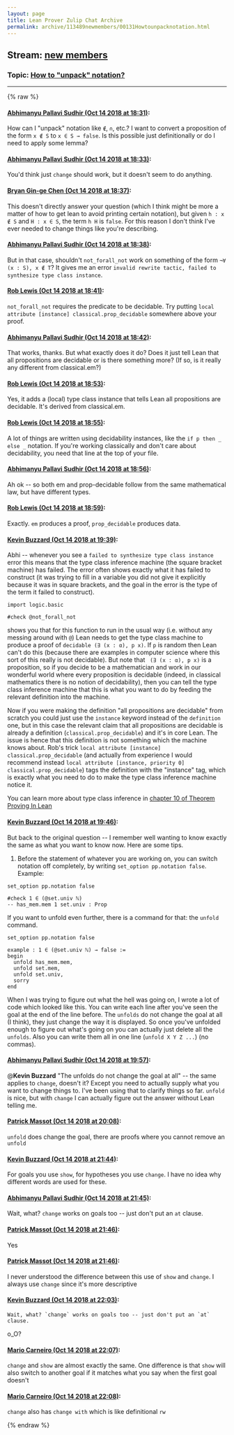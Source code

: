 ```yaml
---
layout: page
title: Lean Prover Zulip Chat Archive 
permalink: archive/113489newmembers/00131Howtounpacknotation.html
---
```


## Stream: [new members](index.html)
### Topic: [How to "unpack" notation?](00131Howtounpacknotation.html)

---


{% raw %}
#### [ Abhimanyu Pallavi Sudhir (Oct 14 2018 at 18:31)](https://leanprover.zulipchat.com/#narrow/stream/113489-new%20members/topic/How%20to%20%22unpack%22%20notation%3F/near/135784139):
How can I "unpack" notation like `∉`, `∩`, etc.? I want to convert a proposition of the form `x ∉ S` to `x ∈ S → false`. Is this possible just definitionally or do I need to apply some lemma?

#### [ Abhimanyu Pallavi Sudhir (Oct 14 2018 at 18:33)](https://leanprover.zulipchat.com/#narrow/stream/113489-new%20members/topic/How%20to%20%22unpack%22%20notation%3F/near/135784203):
You'd think just `change` should work, but it doesn't seem to do anything.

#### [ Bryan Gin-ge Chen (Oct 14 2018 at 18:37)](https://leanprover.zulipchat.com/#narrow/stream/113489-new%20members/topic/How%20to%20%22unpack%22%20notation%3F/near/135784328):
This doesn't directly answer your question (which I think might be more a matter of how to get lean to avoid printing certain notation), but given `h : x ∉ S` and `H : x ∈ S`, the term `h H` is `false`. For this reason I don't think I've ever needed to change things like you're describing.

#### [ Abhimanyu Pallavi Sudhir (Oct 14 2018 at 18:38)](https://leanprover.zulipchat.com/#narrow/stream/113489-new%20members/topic/How%20to%20%22unpack%22%20notation%3F/near/135784372):
But in that case, shouldn't `not_forall_not` work on something of the form `¬∀ (x : S), x ∉ T`? It gives me an error `invalid rewrite tactic, failed to synthesize type class instance`.

#### [ Rob Lewis (Oct 14 2018 at 18:41)](https://leanprover.zulipchat.com/#narrow/stream/113489-new%20members/topic/How%20to%20%22unpack%22%20notation%3F/near/135784458):
`not_forall_not` requires the predicate to be decidable. Try putting `local attribute [instance] classical.prop_decidable` somewhere above your proof.

#### [ Abhimanyu Pallavi Sudhir (Oct 14 2018 at 18:42)](https://leanprover.zulipchat.com/#narrow/stream/113489-new%20members/topic/How%20to%20%22unpack%22%20notation%3F/near/135784508):
That works, thanks. But what exactly does it do? Does it just tell Lean that all propositions are decidable or is there something more? (If so, is it really any different from classical.em?)

#### [ Rob Lewis (Oct 14 2018 at 18:53)](https://leanprover.zulipchat.com/#narrow/stream/113489-new%20members/topic/How%20to%20%22unpack%22%20notation%3F/near/135784952):
Yes, it adds a (local) type class instance that tells Lean all propositions are decidable. It's derived from classical.em.

#### [ Rob Lewis (Oct 14 2018 at 18:55)](https://leanprover.zulipchat.com/#narrow/stream/113489-new%20members/topic/How%20to%20%22unpack%22%20notation%3F/near/135785028):
A lot of things are written using decidability instances, like the `if p then _ else _` notation. If you're working classically and don't care about decidability, you need that line at the top of your file.

#### [ Abhimanyu Pallavi Sudhir (Oct 14 2018 at 18:56)](https://leanprover.zulipchat.com/#narrow/stream/113489-new%20members/topic/How%20to%20%22unpack%22%20notation%3F/near/135785089):
Ah ok -- so both em and prop-decidable follow from the same mathematical law, but have different types.

#### [ Rob Lewis (Oct 14 2018 at 18:59)](https://leanprover.zulipchat.com/#narrow/stream/113489-new%20members/topic/How%20to%20%22unpack%22%20notation%3F/near/135785202):
Exactly. `em` produces a proof, `prop_decidable` produces data.

#### [ Kevin Buzzard (Oct 14 2018 at 19:39)](https://leanprover.zulipchat.com/#narrow/stream/113489-new%20members/topic/How%20to%20%22unpack%22%20notation%3F/near/135786589):
Abhi -- whenever you see a `failed to synthesize type class instance` error this means that the type class inference machine (the square bracket machine) has failed. The error often shows exactly what it has failed to construct (it was trying to fill in a variable you did not give it explicitly because it was in square brackets, and the goal in the error is the type of the term it failed to construct). 

```lean
import logic.basic

#check @not_forall_not
```

shows you that for this function to run in the usual way (i.e. without any messing around with `@`) Lean needs to get the type class machine to produce a proof of `decidable (∃ (x : α), p x)`. If `p` is random then Lean can't do this (because there are examples in computer science where this sort of this really is not decidable). But note that ` (∃ (x : α), p x)` is a proposition, so if you decide to be a mathematician and work in our wonderful world where every proposition is decidable (indeed, in classical mathematics there is no notion of decidability), then you can tell the type class inference machine that this is what you want to do by feeding  the relevant definition into the machine. 

Now if you were making the definition "all propositions are decidable" from scratch you could just use the `instance` keyword instead of the `definition` one, but in this case the relevant claim that all propositions are decidable is already a definition (`classical.prop_decidable`) and it's in core Lean. The issue is hence that this definition is not something which the machine knows about. Rob's trick `local attribute [instance] classical.prop_decidable` (and actually from experience I would recommend instead `local attribute [instance, priority 0] classical.prop_decidable`) tags the definition with the "instance" tag, which is exactly what you need to do to make the type class inference machine notice it.

You can learn more about type class inference in [chapter 10 of Theorem Proving In Lean](https://leanprover.github.io/theorem_proving_in_lean/type_classes.html)

#### [ Kevin Buzzard (Oct 14 2018 at 19:46)](https://leanprover.zulipchat.com/#narrow/stream/113489-new%20members/topic/How%20to%20%22unpack%22%20notation%3F/near/135786805):
But back to the original question -- I remember well wanting to know exactly the same as what you want to know now. Here are some tips. 

1) Before the statement of whatever you are working on, you can switch notation off completely, by writing `set_option pp.notation false`. Example:

```lean
set_option pp.notation false 

#check 1 ∈ (@set.univ ℕ)
-- has_mem.mem 1 set.univ : Prop
```

If you want to unfold even further, there is a command for that: the `unfold` command. 

```lean
set_option pp.notation false 

example : 1 ∈ (@set.univ ℕ) → false :=
begin
  unfold has_mem.mem,
  unfold set.mem,
  unfold set.univ,
  sorry
end
```

When I was trying to figure out what the hell was going on, I wrote a lot of code which looked like this. You can write each line after you've seen the goal at the end of the line before. The `unfolds` do not change the goal at all (I think), they just change the way it is displayed. So once you've unfolded enough to figure out what's going on you can actually just delete all the `unfolds`. Also you can write them all in one line (`unfold X Y Z ...`) (no commas).

#### [ Abhimanyu Pallavi Sudhir (Oct 14 2018 at 19:57)](https://leanprover.zulipchat.com/#narrow/stream/113489-new%20members/topic/How%20to%20%22unpack%22%20notation%3F/near/135787136):
@**Kevin Buzzard** "The unfolds do not change the goal at all" -- the same applies to `change`, doesn't it? Except you need to actually supply what you want to change things to. I've been using that to clarify things so far. `unfold` is nice, but with `change` I can actually figure out the answer without Lean telling me.

#### [ Patrick Massot (Oct 14 2018 at 20:08)](https://leanprover.zulipchat.com/#narrow/stream/113489-new%20members/topic/How%20to%20%22unpack%22%20notation%3F/near/135787506):
`unfold` does change the goal, there are proofs where you cannot remove an `unfold`

#### [ Kevin Buzzard (Oct 14 2018 at 21:44)](https://leanprover.zulipchat.com/#narrow/stream/113489-new%20members/topic/How%20to%20%22unpack%22%20notation%3F/near/135790655):
For goals you use `show`, for hypotheses you use `change`. I have no idea why different words are used for these.

#### [ Abhimanyu Pallavi Sudhir (Oct 14 2018 at 21:45)](https://leanprover.zulipchat.com/#narrow/stream/113489-new%20members/topic/How%20to%20%22unpack%22%20notation%3F/near/135790724):
Wait, what? `change` works on goals too -- just don't put an `at` clause.

#### [ Patrick Massot (Oct 14 2018 at 21:46)](https://leanprover.zulipchat.com/#narrow/stream/113489-new%20members/topic/How%20to%20%22unpack%22%20notation%3F/near/135790769):
Yes

#### [ Patrick Massot (Oct 14 2018 at 21:46)](https://leanprover.zulipchat.com/#narrow/stream/113489-new%20members/topic/How%20to%20%22unpack%22%20notation%3F/near/135790782):
I never understood the difference between this use of `show` and `change`. I always use `change` since it's more descriptive

#### [ Kevin Buzzard (Oct 14 2018 at 22:03)](https://leanprover.zulipchat.com/#narrow/stream/113489-new%20members/topic/How%20to%20%22unpack%22%20notation%3F/near/135791318):
```quote
Wait, what? `change` works on goals too -- just don't put an `at` clause.
```
o_O?

#### [ Mario Carneiro (Oct 14 2018 at 22:07)](https://leanprover.zulipchat.com/#narrow/stream/113489-new%20members/topic/How%20to%20%22unpack%22%20notation%3F/near/135791450):
`change` and `show` are almost exactly the same. One difference is that `show` will also switch to another goal if it matches what you say when the first goal doesn't

#### [ Mario Carneiro (Oct 14 2018 at 22:08)](https://leanprover.zulipchat.com/#narrow/stream/113489-new%20members/topic/How%20to%20%22unpack%22%20notation%3F/near/135791495):
`change` also has `change with` which is like definitional `rw`


{% endraw %}
